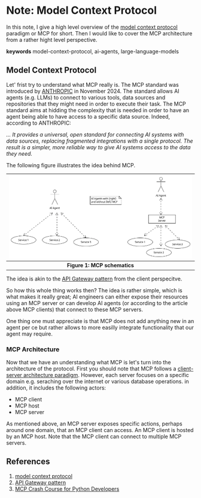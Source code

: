# Note: Model Context Protocol

In this note, I give a high level overview of the <a href="https://www.anthropic.com/news/model-context-protocol">model context protocol</a> paradigm or MCP
for short. Then I would like to cover the MCP architecture from a rather hight level perspective.

**keywords** model-context-protocol, ai-agents, large-language-models

## Model Context Protocol

Let' frist try to understand what MCP really is. The MCP standard was introduced by <a href="https://www.anthropic.com/">ANTHROPIC</a>
in November 2024. The standard allows AI agents (e.g. LLMs) to connect to various tools, data sources and repositories that they
might need in order to execute their task. The MCP standard aims at hidding the complexity that is needed in order to have an agent being able to have 
access to a specific data source. Indeed, according to ANTHROPIC:

_... It provides a universal, open standard for connecting AI systems with data sources, replacing fragmented integrations with a single protocol. 
The result is a simpler, more reliable way to give AI systems access to the data they need._

The following figure illustrates the idea behind MCP.

| ![orchestrator-vs-choreography](./imgs/mcp_schematics.png)  |
|:-----------------------------------------------------------:|
|             **Figure 1: MCP schematics**                    |

The idea is akin to the <a href="https://microservices.io/patterns/apigateway.html">API Gateway pattern</a> from the client perspecitve.

So how this whole thing works then? The idea is rather simple, which is what makes it really great;
AI engineers can either expose their resources using an MCP server or can develop AI agents (or according to the article above MCP clients)
that connect to these MCP servers. 

One thing one must appreciate is that MCP does not add anything new in an agent per ce but rather allows to more easilly integrate
functionality that our agent may require.


### MCP Architecture

Now that we have an understanding what MCP is let's turn into the architecture of the protocol.
First you should note that MCP follows a <a href="https://en.wikipedia.org/wiki/Client%E2%80%93server_model">client-server architecture paradigm</a>.
However, each server focuses on a specific domain e.g. seraching over the internet or various database operations. in addition, it includes the following actors:

- MCP client
- MCP host
- MCP server

As mentioned above, an  MCP server exposes specific actions, perhaps around one domain, that an MCP client can access. 
An MCP client is hosted by an MCP host. Note that the MCP client can connect to multiple MCP servers.




## References

1. <a href="https://www.anthropic.com/news/model-context-protocol">model context protocol</a>
2. <a href="https://microservices.io/patterns/apigateway.html">API Gateway pattern</a>
2. <a href="https://www.youtube.com/watch?v=5xqFjh56AwM">MCP Crash Course for Python Developers</a>
